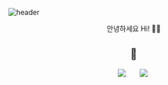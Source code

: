 ![header](https://capsule-render.vercel.app/api?type=waving&color=auto&height=300&section=header&text=Hoya324%20&fontSize=90)
<p align="center"> 
안녕하세요 Hi! 🙋‍♂️
</p>

<h2 align="center"> 🌱 </h2>
<p align="center"> 
    <a href="https://www.instagram.com/_guuardna/"> <img src="http://img.shields.io/badge/-instagram-22222a?style=flat&logo=Instagram&link=https://www.instagram.com/_guuardna/" style="height : auto; margin-left : 10px; margin-right : 10px;"/></a>&nbsp
    <a href="https://velog.io/@icebear324"><img src="http://img.shields.io/badge/-velog-22222a?style=flat&logo=velog&link=https://velog.io/@icebear324" style="height : auto; margin-left : 10px; margin-right : 10px;"/></a>&nbsp
    <!-- <a href="https://groomit324.notion.site"><img src="http://img.shields.io/badge/-Notion-22222a?style=flat&logo=Notion&link=https://groomit324.notion.site" style="height : auto; margin-left : 10px; margin-right : 10px;"/</a>&nbsp -->
</p>


<!--
<h2 align="center">📌 Skills 📌</h2>

<p align="center"> Skills that I've used at least once </p>

<p align="center">
    <img src="https://img.shields.io/badge/Html-E34F26?style=flat-square&logo=Html5&logoColor=white"/></a>&nbsp
    <img src="https://img.shields.io/badge/Css-1572B6?style=flat-square&logo=css3&logoColor=white"/></a>&nbsp
    <img src="https://img.shields.io/badge/JavaScript-F7DF1E?style=flat-square&logo=JavaScript&logoColor=white"/></a><br>
    <img src="https://img.shields.io/badge/Java-007396?style=flat-square&logo=java&logoColor=white"/></a>&nbsp
    <img src="https://img.shields.io/badge/Python-3776AB?style=flat-square&logo=Python&logoColor=white"/></a>&nbsp
<!--     <img src="https://img.shields.io/badge/C-A8B9CC?style=flat-square&logo=C&logoColor=white"/></a>&nbsp -->
</p>




<!-- 
<h2 align="center"> ✏️ My Blog ✏️ </h2>
[![Velog's GitHub stats](https://velog-readme-stats.vercel.app/api?name=icebear324&tag=꿀팁)](https://velog.io/@icebear324)
[![Velog's GitHub stats](https://velog-readme-stats.vercel.app/api?name=icebear324)](https://velog-readme-stats.vercel.app/api/redirect?name=icebear324&tag=github)
[![Velog's GitHub stats](https://velog-readme-stats.vercel.app/api?name=icebear324)](https://github.com/icebear324/velog-readme-stats)
[![Velog's GitHub stats](https://velog-readme-stats.vercel.app/api?name=icebear324)](https://github.com/icebear324/velog-readme-stats) -->


<!--
<p align="center">    
    <a href="https://hits.seeyoufarm.com"><img src="https://hits.seeyoufarm.com/api/count/incr/badge.svg?url=https%3A%2F%2Fgithub.com%2Fgroomit324%2Fhit-counter&count_bg=%23525898&title_bg=%23555555&icon=github.svg&icon_color=%23E7E7E7&title=hits&edge_flat=false"/></a>
</p>
-->
